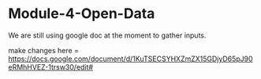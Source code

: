 # Module-4-Open-Data

We are still using google doc at the moment to gather inputs.

make changes here = https://docs.google.com/document/d/1KuTSECSYHXZmZX15GDjyD65pJ90eRMhHVEZ-1trsw30/edit#